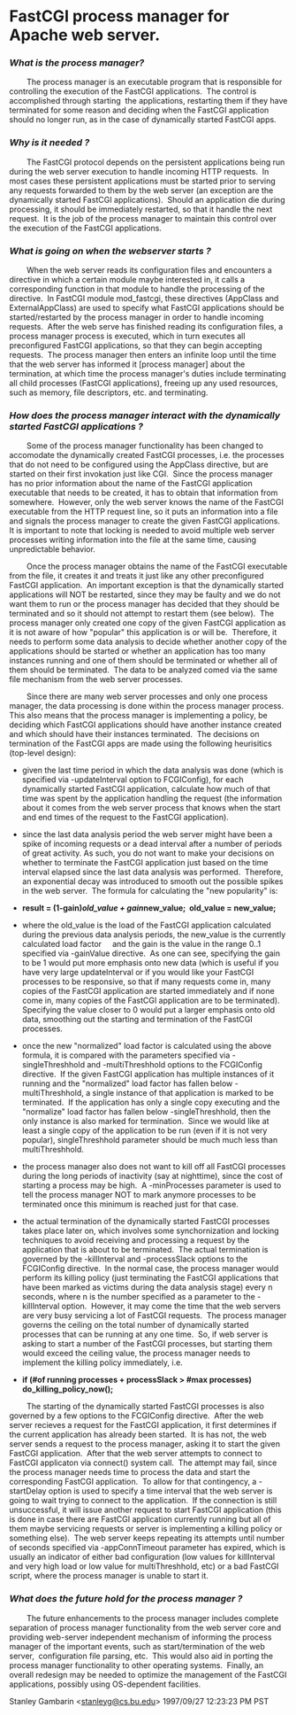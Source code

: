 # FastCGI process manager for Apache web server.

### _What is the process manager?_

        The process manager is an executable program that is responsible for controlling the execution of the FastCGI applications.  The control is accomplished through starting  the applications, restarting them if they have terminated for some reason and deciding when the FastCGI application should no longer run, as in the case of dynamically started FastCGI apps.  

### _Why is it needed ?_

        The FastCGI protocol depends on the persistent applications being run during the web server execution to handle incoming HTTP requests.  In most cases these persistent applications must be started prior to serving any requests forwarded to them by the web server (an exception are the dynamically started FastCGI applications).  Should an application die during processing, it should be immediately restarted, so that it handle the next request.  It is the job of the process manager to maintain this control over the execution of the FastCGI applications.  

### _What is going on when the webserver starts ?_

        When the web server reads its configuration files and encounters a directive in which a certain module maybe interested in, it calls a  corresponding function in that module to handle the processing of the directive.  In FastCGI module mod_fastcgi, these directives (AppClass and ExternalAppClass) are used to specify what FastCGI applications should be started/restarted by the process manager in order to handle incoming requests.  After the web serve has finished reading its configuration files, a process manager process is executed, which in turn executes all preconfigured FastCGI applications, so that they can begin accepting requests.  The process manager then enters an infinite loop until the time that the web server has informed it [process manager] about the termination, at which time the process manager's duties include terminating all child processes (FastCGI applications), freeing up any used resources, such as memory, file descriptors, etc. and terminating.  

### _How does the process manager interact with the dynamically started FastCGI applications ?_

        Some of the process manager functionality has been changed to accomodate the dynamically created FastCGI processes, i.e. the processes that do not need to be configured using the AppClass directive, but are started on their first invokation just like CGI.  Since the process manager has no prior information about the name of the FastCGI application executable that needs to be created, it has to obtain that information from somewhere.  However, only the web server knows the name of the FastCGI executable from the HTTP request line, so it puts an information into a file and signals the process manager to create the given FastCGI applications.  It is important to note that locking is needed to avoid multiple web server processes writing information into the file at the same time, causing unpredictable behavior.

        Once the process manager obtains the name of the FastCGI executable from the file, it creates it and treats it just like any other preconfigured FastCGI application.  An important exception is that the dynamically started applications will NOT be restarted, since they may be faulty and we do not want them to run or the process manager has decided that they should be terminated and so it should not attempt to restart them (see below).  The process manager only created one copy of the given FastCGI application as it is not aware of how "popular" this application is or will be.  Therefore, it needs to perform some data analysis to decide whether another copy of the applications should be started or whether an application has too many instances running and one of them should be terminated or whether all of them should be terminated.  The data to be analyzed comed via the same file mechanism from the web server processes.

        Since there are many web server processes and only one process manager, the data processing is done within the process manager process.  This also means that the process manager is implementing a policy, be deciding which FastCGI applications should have another instance created and which should have their instances terminated.  The decisions on termination of the FastCGI apps are made using the following heurisitics (top-level design):

*   given the last time period in which the data analysis was done (which is specified via -updateInterval option to FCGIConfig), for each dynamically started FastCGI application, calculate how much of that time was spent by the application handling the request (the information about it comes from the web server process that knows when the start and end times of the request to the FastCGI application).  

*   since the last data analysis period the web server might have been a spike of incoming requests or a dead interval after a number of periods of great activity. As such, you do not want to make your decisions on whether to terminate the FastCGI application just based on the time interval elapsed since the last data analysis was performed.  Therefore, an exponential decay was introduced to smooth out the possible spikes in the web server.  The formula for calculating the "new popularity" is:

*   **result = (1-gain)*old_value + gain*new_value;  old_value = new_value;**
*   where the old_value is the load of the FastCGI application calculated during the previous data analysis periods, the new_value is the currently calculated load factor     and the gain is the value in the range 0..1 specified via -gainValue directive.  As one can see, specifying the gain to be 1 would put more emphasis onto new data (which is useful if you have very large updateInterval or if you would like your FastCGI processes to be responsive, so that if many requests come in, many copies of the FastCGI application are started immediately and if none come in, many copies of the FastCGI application are to be terminated).  Specifying the value closer to 0 would put a larger emphasis onto old data, smoothing out the starting and termination of the FastCGI processes.

*   once the new "normalized" load factor is calculated using the above formula, it is compared with the parameters specified via -singleThreshhold and -multiThreshhold options to the FCGIConfig directive.  If the given FastCGI application has multiple instances of it running and the "normalized" load factor has fallen below -multiThreshhold, a single instance of that application is marked to be terminated.  If the application has only a single copy executing and the "normalize" load factor has fallen below -singleThreshhold, then the only instance is also marked for termination.  Since we would like at least a single copy of the application to be run (even if it is not very popular), singleThreshhold parameter should be much much less than multiThreshhold.   

*   the process manager also does not want to kill off all FastCGI processes during the long periods of inactivity (say at nighttime), since the cost of starting a process may be high.  A -minProcesses parameter is used to tell the process manager NOT to mark anymore processes to be terminated once this minimum is reached just for that case.  

*   the actual termination of the dynamically started FastCGI processes takes place later on, which involves some synchornization and locking techniques to avoid receiving and processing a request by the application that is about to be terminated.  The actual termination is governed by the -killInterval and -processSlack options to the FCGIConfig directive.  In the normal case, the process manager would perform its killing policy (just terminating the FastCGI applications that have been marked as victims during the data analysis stage) every n seconds, where n is the number specified as a parameter to the -killInterval option.  However, it may come the time that the web servers are very busy servicing a lot of FastCGI requests.  The process manager governs the ceiling on the total number of dynamically started processes that can be running at any one time.  So, if web server is asking to start a number of the FastCGI processes, but starting them would exceed the ceiling value, the process manager needs to implement the killing policy immediately, i.e.   

*   **if (#of running processes + processSlack > #max processes)    do_killing_policy_now();**          

        The starting of the dynamically started FastCGI processes is also governed by a few options to the FCGIConfig directive.  After the web server recieves a request for the FastCGI application, it first determines if the current application has already been started.  It is has not, the web server sends a request to the process manager, asking it to start the given FastCGI application.  After that the web server attempts to connect to FastCGI applicaton via connect() system call.  The attempt may fail, since the process manager needs time to process the data and start the corresponding FastCGI application.  To allow for that contingency, a -startDelay option is used to specify a time interval that the web server is going to wait trying to connect to the application.  If the connection is still unsuccessful, it will issue another request to start FastCGI application (this is done in case there are FastCGI application currently running but all of them maybe servicing requests or server is implementing a killing policy or something else).  The web server keeps repeating its attempts until number of seconds specified via -appConnTimeout parameter has expired, which is usually an indicator of either bad configuration (low values for killInterval and very high load or low value for multiThreshhold, etc) or a bad FastCGI script, where the process manager is unable to start it.  

### _What does the future hold for the process manager ?_

        The future enhancements to the process manager includes complete separation of process manager functionality from the web server core and providing web-server independent mechanism of informing the process manager of the important events, such as start/termination of the web server,  configuration file parsing, etc.  This would also aid in porting the process manager functionality to other operating systems.  Finally, an overall redesign may be needed to optimize the management of the FastCGI applications, possibly using OS-dependent facilities.

Stanley Gambarin <[stanleyg@cs.bu.edu](mailto://stanleyg@cs.bu.edu)> 1997/09/27 12:23:23 PM PST
